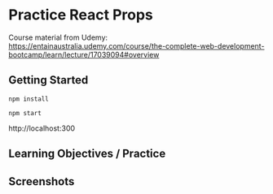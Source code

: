 # Practice React Props

Course material from Udemy: https://entainaustralia.udemy.com/course/the-complete-web-development-bootcamp/learn/lecture/17039094#overview

## Getting Started

``npm install``

``npm start``

http://localhost:300 


## Learning Objectives / Practice



## Screenshots